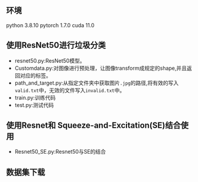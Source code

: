 ## 环境
python 3.8.10
pytorch 1.7.0
cuda 11.0

## 使用ResNet50进行垃圾分类
* resnet50.py:ResNet50模型。
* Customdata.py:对图像进行预处理，让图像transform成规定的shape,并且返回对应的标签。
* path_and_target.py:从指定文件夹中获取图片`.jpg`的路径,将有效的写入`valid.txt`中，无效的文件写入`invalid.txt`中。
* train.py:训练代码
* test.py:测试代码


## 使用Resnet和 Squeeze-and-Excitation(SE)结合使用
* Resnet50_SE.py:Resnet50与SE的结合

## 数据集下载

